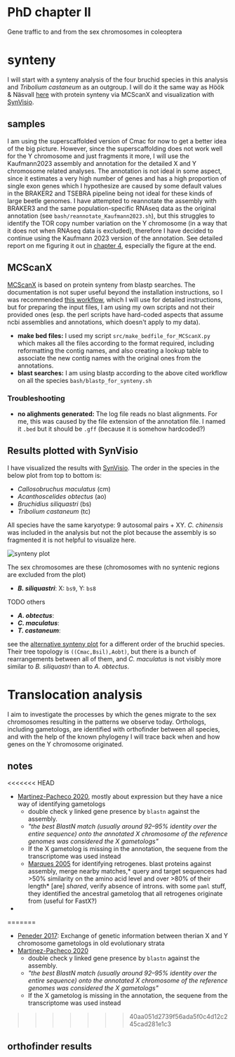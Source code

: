 # PhD chapter II
Gene traffic to and from the sex chromosomes in coleoptera

# synteny

I will start with a synteny analysis of the four bruchid species in this analysis and *Tribolium castaneum* as an outgroup. I will do it the same way as Höök & Näsvall [here](https://doi.org/10.1007/s10577-023-09713-z) with protein synteny via MCScanX and visualization with [SynVisio](https://synvisio.github.io/#/).

## samples

I am using the superscaffolded version of Cmac for now to get a better idea of the big picture. However, since the superscaffolding does not work well for the Y chromosome and just fragments it more, I will use the Kaufmann2023 assembly and annotation for the detailed X and Y chromosome related analyses. The annotation is not ideal in some aspect, since it estimates a very high number of genes and has a high proportion of single exon genes which I hypothesize are caused by some default values in the BRAKER2 and TSEBRA pipeline being not ideal for these kinds of large beetle genomes. I have attempted to reannotate the assembly with BRAKER3 and the same population-specific RNAseq data as the original annotation (see `bash/reannotate_Kaufmann2023.sh`), but this struggles to identify the TOR copy number variation on the Y chromosome (in a way that it does not when RNAseq data is excluded), therefore I have decided to continue using the Kaufmann 2023 version of the annotation. See detailed report on me figuring it out in [chapter 4](https://github.com/milena-t/PhD_chapter4/blob/main/mTOR_annotation/mTOR_notes.md), especially the figure at the end.

## MCScanX

[MCScanX](https://github.com/wyp1125/MCScanX) is based on protein synteny from blastp searches. The documentation is not super useful beyond the installation instructions, so I was recommended [this workflow](https://www.nature.com/articles/s41596-024-00968-2#Sec29), which I will use for detailed instructions, but for preparing the input files, I am using my own scripts and not their provided ones (esp. the perl scripts have hard-coded aspects that assume ncbi assemblies and annotations, which doesn't apply to my data).

* **make bed files:** I used my script `src/make_bedfile_for_MCScanX.py` which makes all the files according to the format required, including reformatting the contig names, and also creating a lookup table to associate the new contig names with the original ones from the annotations.
*  **blast searches:** I am using blastp according to the above cited workflow on all the species `bash/blastp_for_synteny.sh`  

### Troubleshooting

* **no alighments generated:** The log file reads no blast alignments. For me, this was caused by the file extension of the annotation file. I named it `.bed` but it should be `.gff` (because it is somehow hardcoded?)

## Results plotted with SynVisio

I have visualized the results with [SynVisio](https://synvisio.github.io/#/).
The order in the species in the below plot from top to bottom is:

* *Callosobruchus maculatus* (cm)
* *Acanthoscelides obtectus* (ao)
* *Bruchidius siliquastri* (bs)
* *Tribolium castaneum* (tc)
  
All species have the same karyotype: 9 autosomal pairs + XY. *C. chinensis* was included in the analysis but not the plot because the assembly is so fragmented it is not helpful to visualize here.

![synteny plot](data/images/synvisio_plot_Cmac_on_top.png)

The sex chromosomes are these (chromosomes with no syntenic regions are excluded from the plot)

* ***B. siliquastri***: X: `bs9`, Y: `bs8`
  
TODO others

* ***A. obtectus***:
* ***C. maculatus***:
* ***T. castaneum***:

see the [alternative synteny plot](data/images/synvisio_plot.png) for a different order of the bruchid species. Their tree topology is `((Cmac,Bsil),Aobt)`, but there is a bunch of rearrangements between all of them, and *C. maculatus* is not visibly more similar to *B. siliquastri* than to *A. obtectus*.

# Translocation analysis

I aim to investigate the processes by which the genes migrate to the sex chromosomes resulting in the patterns we observe today. Orthologs, including gametologs, are identified with orthofinder between all species, and with the help of the known phylogeny I will trace back when and how genes on the Y chromosome originated.

## notes

<<<<<<< HEAD
* [Martinez-Pacheco 2020](https://academic.oup.com/gbe/article/12/11/2015/5892261), mostly about expression but they have a nice way of identifying gametologs
  * double check y linked gene presence by `blastn` against the assembly.
  * *"the best BlastN match (usually around 92–95% identity over the entire sequence) onto the annotated X chromosome of the reference genomes was considered the X gametologs"*
  * If the X gametolog is missing in the annotation, the sequene from the transcriptome was used instead
  * [Marques 2005](https://journals.plos.org/plosbiology/article?id=10.1371/journal.pbio.0030357) for identifying retrogenes. blast proteins against assembly, merge nearby matches,* query and target sequences had >50% similarity on the amino acid level and over >80% of their length* \[are\] *shared*, verify absence of introns. with some `paml` stuff, they identified the ancestral gametolog that all retrogenes originate from (useful for FastX?)
*  

=======
* [Peneder 2017](https://onlinelibrary.wiley.com/doi/full/10.1002/ece3.3278): Exchange of genetic information between therian X and Y chromosome gametologs in old evolutionary strata
* [Martinez-Pacheco 2020](https://academic.oup.com/gbe/article/12/11/2015/5892261) 
  * double check y linked gene presence by `blastn` against the assembly.
  * *"the best BlastN match (usually around 92–95% identity over the entire sequence) onto the annotated X chromosome of the reference genomes was considered the X gametologs"*
  * If the X gametolog is missing in the annotation, the sequene from the transcriptome was used instead
  
>>>>>>> 40aa051d2739f56ada5f0c4d12c245cad281e1c3
## orthofinder results
